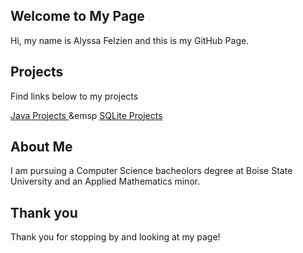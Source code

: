 <head>
  <title>Alyssa's Github</title>
  </head>


## Welcome to My Page

<p>Hi, my name is Alyssa Felzien and this is my GitHub Page.</p>







## Projects

<p>Find links below to my projects</p>
<a id="Java Projects" href="https://alyssafelzien.github.io/javaprojects//">Java Projects </a> &emsp <a id="SQLite Projects" href="https://alyssafelzien.github.io/sqliteprojects//">SQLite Projects </a>



## About Me

I am pursuing a Computer Science bacheolors degree at Boise State University and an Applied Mathematics 
minor.   






## Thank you

Thank you for stopping by and looking at my page!

